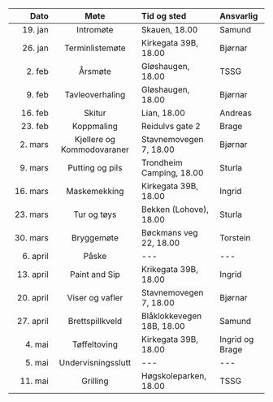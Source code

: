 | &nbsp;&nbsp;&nbsp;&nbsp;&nbsp;&nbsp;&nbsp;&nbsp;Dato | Møte | Tid og sted | Ansvarlig |
|---:|:---:|:---|:---|
| 19. jan | Intromøte | Skauen, 18.00 | Samund |
| 26. jan | Terminlistemøte | Kirkegata 39B, 18.00 | Bjørnar |
| 2. feb | Årsmøte | Gløshaugen, 18.00 | TSSG |
| 9. feb | Tavleoverhaling | Gløshaugen, 18.00 | Bjørnar |
| 16. feb | Skitur | Lian, 18.00 | Andreas |
| 23. feb | Koppmaling | Reidulvs gate 2 | Brage |
| 2. mars | Kjellere og Kommodovaraner | Stavnemovegen 7, 18.00 | Bjørnar |
| 9. mars | Putting og pils | Trondheim Camping, 18.00 | Sturla |
| 16. mars | Maskemekking | Kirkegata 39B, 18.00 | Ingrid |
| 23. mars | Tur og tøys | Bekken (Lohove), 18.00 | Sturla |
| 30. mars | Bryggemøte | Bøckmans veg 22, 18.00 | Torstein |
| 6. april | Påske | --- | --- |
| 13. april | Paint and Sip | Krikegata 39B, 18.00 | Ingrid |
| 20. april | Viser og vafler | Stavnemovegen 7, 18.00 | Bjørnar |
| 27. april | Brettspillkveld | Blåklokkevegen 18B, 18.00 | Samund |
| 4. mai | Tøffeltoving | Kirkegata 39B, 18.00 | Ingrid og Brage |
| 5. mai | Undervisningsslutt | --- | --- |
| 11. mai | Grilling | Høgskoleparken, 18.00 | TSSG |